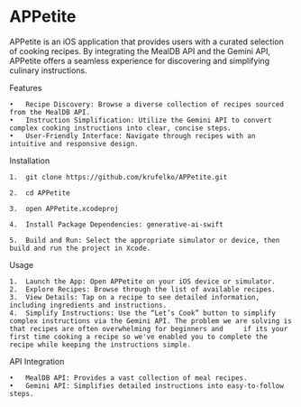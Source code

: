 # APPetite

APPetite is an iOS application that provides users with a curated selection of cooking recipes. By integrating the MealDB API and the Gemini API, APPetite offers a seamless experience for discovering and simplifying culinary instructions.

Features

	•	Recipe Discovery: Browse a diverse collection of recipes sourced from the MealDB API.
	•	Instruction Simplification: Utilize the Gemini API to convert complex cooking instructions into clear, concise steps.
	•	User-Friendly Interface: Navigate through recipes with an intuitive and responsive design.

Installation

	1.	git clone https://github.com/krufelko/APPetite.git

	2.	cd APPetite
 
 	3.	open APPetite.xcodeproj
 
 	4.	Install Package Dependencies: generative-ai-swift 

	5.	Build and Run: Select the appropriate simulator or device, then build and run the project in Xcode.

Usage

	1.	Launch the App: Open APPetite on your iOS device or simulator.
	2.	Explore Recipes: Browse through the list of available recipes.
	3.	View Details: Tap on a recipe to see detailed information, including ingredients and instructions.
	4.	Simplify Instructions: Use the “Let’s Cook” button to simplify complex instructions via the Gemini API. The problem we are solving is that recipes are often overwhelming for beginners and 	if its your first time cooking a recipe so we've enabled you to complete the recipe while keeping the instructions simple.

API Integration

	•	MealDB API: Provides a vast collection of meal recipes.
	•	Gemini API: Simplifies detailed instructions into easy-to-follow steps.
